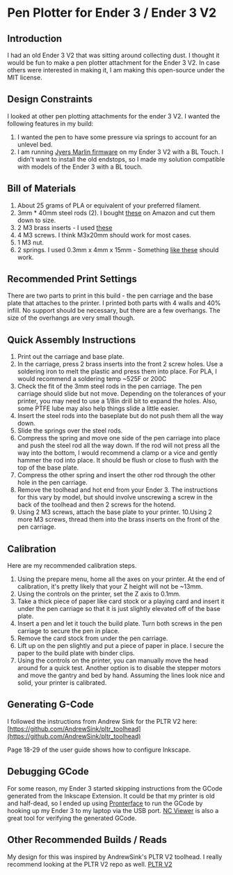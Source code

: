 
# Pen Plotter for Ender 3 / Ender 3 V2
## Introduction
I had an old Ender 3 V2 that was sitting around collecting dust.  I thought it would be fun to make a pen plotter attachment for the Ender 3 V2.  In case others were interested in making it, I am making this open-source under the MIT license.

## Design Constraints
I looked at other pen plotting attachments for the ender 3 V2.  I wanted the following features in my build:
1. I wanted the pen to have some pressure via springs to account for an unlevel bed.
2. I am running [Jyers Marlin firmware](https://github.com/Jyers/Marlin) on my Ender 3 V2 with a BL Touch.  I didn't want to install the old endstops, so I made my solution compatible with models of the Ender 3 with a BL touch.

## Bill of Materials
1. About 25 grams of PLA or equivalent of your preferred filament.
2. 3mm * 40mm steel rods (2).  I bought [these](https://www.amazon.com/Lyrlidr-Stainless-Industry-Working-Hobbies/dp/B0DCBCRB1C) on Amazon and cut them down to size.
3. 2 M3 brass inserts - I used [these](amazon.com/dp/B0CDH36ZMX?ref=ppx_yo2ov_dt_b_fed_asin_title)
4. 4 M3 screws.  I think M3x20mm should work for most cases.
5. 1 M3 nut.
6. 2 springs.  I used 0.3mm x 4mm x 15mm - Something [like these](https://www.amazon.com/PATIKIL-Compression-Stainless-Mechanical-Assortment/dp/B0DKCRH26S/ref=sr_1_1?crid=2YPIPNPZV0TVB&dib=eyJ2IjoiMSJ9.zrTW4QX48CQNP_jUS1kaHjvaTrfqq_Rypn8CPh1w9G1KUKY_KzR_puDsWAFM71_RbcTMmy4xnSn8xV6Hsi3eUQIqBf8G60oqLXZ83t9nsKQYQa_6lak7JeHlSxfA5gmG2156aAYdmnGm5eSWGwkzsPX6I1oCKU_UT50pMy8KtdEqpQef6gqdCewJkrbELp7Iiv-KmxqAM2nPNDv7bhIDMMky6WlEhJwCP7vpiXC6wpG748u3Fadvy2PhzL-lcV4B_do8RrsJvg6vSuLuFziHHOrV2Nf_mpZ2qKUNqYRxOGE.Y5VAdmfX7MKsC9qINN9PoeogPl6I3XBzB-H9gtceSwY&dib_tag=se&keywords=0.3mm%2bx%2b4mm%2bx%2b15mm%2bspring&qid=1756666907&s=industrial&sprefix=0.3mm%2bx%2b4mm%2bx%2b15mm%2bspring,industrial,87&sr=1-1&th=1) should work.

## Recommended Print Settings
There are two parts to print in this build - the pen carriage and the base plate that attaches to the printer.  I printed both parts with 4 walls and 40% infill.  No support should be necessary, but there are a few overhangs.  The size of the overhangs are very small though.

## Quick Assembly Instructions
1. Print out the carriage and base plate.
2. In the carriage, press 2 brass inserts into the front 2 screw holes.  Use a soldering iron to melt the plastic and press them into place.  For PLA, I would recommend a soldering temp ~525F or 200C
3. Check the fit of the 3mm steel rods in the pen carriage.  The pen carriage should slide but not move.  Depending on the tolerances of your printer, you may need to use a 1/8in drill bit to expand the holes.  Also, some PTFE lube may also help things slide a little easier.
4. Insert the steel rods into the baseplate but do not push them all the way down.
5. Slide the springs over the steel rods.
6. Compress the spring and move one side of the pen carriage into place and push the steel rod all the way down.  If the rod will not press all the way into the bottom, I would recommend a clamp or a vice and gently hammer the rod into place.  It should be flush or close to flush with the top of the base plate.
7. Compress the other spring and insert the other rod through the other hole in the pen carriage.
8. Remove the toolhead and hot end from your Ender 3.  The instructions for this vary by model, but should involve unscrewing a screw in the back of the toolhead and then 2 screws for the hotend.
9. Using 2 M3 screws, attach the base plate to your printer.
10.Using 2 more M3 screws, thread them into the brass inserts on the front of the pen carriage. 

## Calibration
Here are my recommended calibration steps.
1. Using the prepare menu, home all the axes on your printer.  At the end of calibration, it's pretty likely that your Z height will not be ~13mm.
2. Using the controls on the printer, set the Z axis to 0.1mm.
3. Take a thick piece of paper like card stock or a playing card and insert it under the pen carriage so that it is just slightly elevated off of the base plate.
4. Insert a pen and let it touch the build plate.  Turn both screws in the pen carriage to secure the pen in place.
5. Remove the card stock from under the pen carriage.
6. Lift up on the pen slightly and put a piece of paper in place.  I secure the paper to the build plate with binder clips.
7. Using the controls on the printer, you can manually move the head around for a quick test.  Another option is to disable the stepper motors and move the gantry and bed by hand.  Assuming the lines look nice and solid, your printer is calibrated.

## Generating G-Code
I followed the instructions from Andrew Sink for the PLTR V2 here:
[https://github.com/AndrewSink/pltr_toolhead](https://github.com/AndrewSink/pltr_toolhead)

Page 18-29 of the user guide shows how to configure Inkscape.

## Debugging GCode
For some reason, my Ender 3 started skipping instructions from the GCode generated from the Inkscape Extension.  It could be that my printer is old and half-dead, so I ended up using [Pronterface](https://www.pronterface.com/) to run the GCode by hooking up my Ender 3 to my laptop via the USB port.  [NC Viewer](https://ncviewer.com/) is also a great tool for verifying the generated GCode.

## Other Recommended Builds / Reads
My design for this was inspired by AndrewSink's PLTR V2 toolhead.  I really recommend looking at the PLTR V2 repo as well.
[PLTR V2](https://github.com/AndrewSink/pltr_toolhead)
